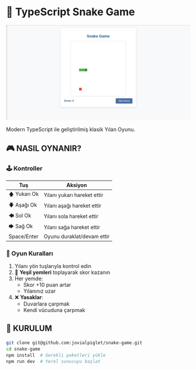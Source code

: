 # 🐍 TypeScript Snake Game

![Game Screenshot](snake.png)

Modern TypeScript ile geliştirilmiş klasik Yılan Oyunu.

## 🎮 NASIL OYNANIR?
### 🕹️ Kontroller
| Tuş | Aksiyon |
|-----|---------|
| 🡅 Yukarı Ok | Yılanı yukarı hareket ettir |
| 🡇 Aşağı Ok | Yılanı aşağı hareket ettir |
| 🡄 Sol Ok | Yılanı sola hareket ettir |
| 🡆 Sağ Ok | Yılanı sağa hareket ettir |
| Space/Enter | Oyunu duraklat/devam ettir |

### 🎯 Oyun Kuralları
1. Yılanı yön tuşlarıyla kontrol edin
2. 🍎 **Yeşil yemleri** toplayarak skor kazanın
3. Her yemde:
   - Skor +10 puan artar
   - Yılanınız uzar
4. ❌ **Yasaklar**:
   - Duvarlara çarpmak
   - Kendi vücuduna çarpmak

## 🚀 KURULUM
```bash
git clone git@github.com:jovialpiglet/snake-game.git
cd snake-game
npm install  # Gerekli paketleri yükle
npm run dev  # Yerel sunucuyu başlat